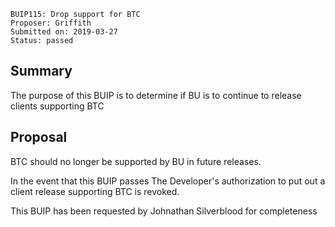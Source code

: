     BUIP115: Drop support for BTC
    Proposer: Griffith 
    Submitted on: 2019-03-27
    Status: passed

Summary
-------

The purpose of this BUIP is to determine if BU is to continue to release
clients supporting BTC

Proposal
--------

BTC should no longer be supported by BU in future releases.

In the event that this BUIP passes The Developer's authorization to put
out a client release supporting BTC is revoked.

This BUIP has been requested by Johnathan Silverblood for completeness
